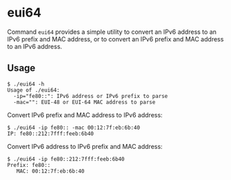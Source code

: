 eui64
=====

Command `eui64` provides a simple utility to convert an IPv6 address to an
IPv6 prefix and MAC address, or to convert an IPv6 prefix and MAC address
to an IPv6 address.

Usage
-----

```
$ ./eui64 -h
Usage of ./eui64:
  -ip="fe80::": IPv6 address or IPv6 prefix to parse
  -mac="": EUI-48 or EUI-64 MAC address to parse
```

Convert IPv6 prefix and MAC address to IPv6 address:

```
$ ./eui64 -ip fe80:: -mac 00:12:7f:eb:6b:40
IP: fe80::212:7fff:feeb:6b40
```

Convert IPv6 address to IPv6 prefix and MAC address:

```
$ ./eui64 -ip fe80::212:7fff:feeb:6b40
Prefix: fe80::
   MAC: 00:12:7f:eb:6b:40
```
